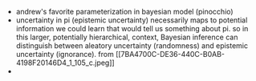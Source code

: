 - andrew's favorite parameterization in bayesian model (pinocchio)
- uncertainty in pi (epistemic uncertainty) necessarily maps to potential information we could learn that would tell us something about pi. so in this larger, potentially hierarchical, context, Bayesian inference can distinguish between aleatory uncertainty (randomness) and epistemic uncertainty (ignorance). from [[7BA4700C-DE36-440C-B0AB-4198F20146D4_1_105_c.jpeg]]
- 